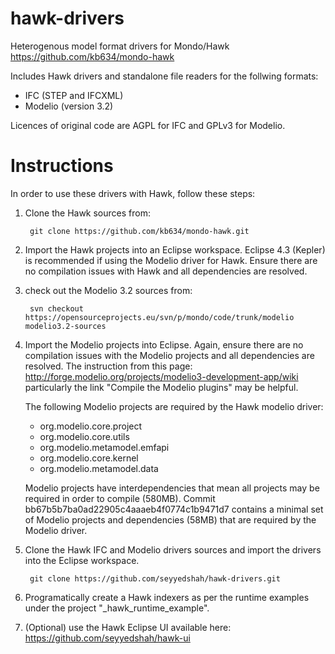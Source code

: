 hawk-drivers
============

Heterogenous model format drivers for Mondo/Hawk https://github.com/kb634/mondo-hawk

Includes Hawk drivers and standalone file readers for the follwing formats:

 * IFC (STEP and IFCXML)
 * Modelio (version 3.2)

Licences of original code are AGPL for IFC and GPLv3 for Modelio.

Instructions
============


In order to use these drivers with Hawk, follow these steps:

1. Clone the Hawk sources from:

		git clone https://github.com/kb634/mondo-hawk.git

2. Import the Hawk projects into an Eclipse workspace. Eclipse 4.3 (Kepler) is recommended if using the Modelio driver for Hawk. Ensure there are no compilation issues with Hawk and all dependencies are resolved.

3. check out the Modelio 3.2 sources from:

		svn checkout https://opensourceprojects.eu/svn/p/mondo/code/trunk/modelio modelio3.2-sources

4. Import the Modelio projects into Eclipse. Again, ensure there are no compilation issues with the Modelio projects and all dependencies are resolved. The instruction from this page: http://forge.modelio.org/projects/modelio3-development-app/wiki particularly the link "Compile the Modelio plugins" may be helpful.

	The following Modelio projects are required by the Hawk modelio driver:
	* org.modelio.core.project
	* org.modelio.core.utils
	* org.modelio.metamodel.emfapi
	* org.modelio.core.kernel
	* org.modelio.metamodel.data

	Modelio projects have interdependencies that mean all projects may be required in order to compile (580MB). Commit bb67b5b7ba0ad22905c4aaaeb4f0774c1b9471d7 contains a minimal set of Modelio projects and dependencies (58MB) that are required by the Modelio driver.

5. Clone the Hawk IFC and Modelio drivers sources and import the drivers into the Eclipse workspace.

		git clone https://github.com/seyyedshah/hawk-drivers.git

6. Programatically create a Hawk indexers as per the runtime examples under the project "_hawk_runtime_example".

7. (Optional) use the Hawk Eclipse UI available here: https://github.com/seyyedshah/hawk-ui
